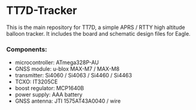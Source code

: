 # TT7D-Tracker
This is the main repository for TT7D, a simple APRS / RTTY high altitude balloon tracker. It includes the board and schematic design files for Eagle.

### Components:
- microcontroller: ATmega328P-AU
- GNSS module: u-blox MAX-M7 / MAX-M8
- transmitter: Si4060 / Si4063 / Si4460 / Si4463
- TCXO: IT3205CE
- boost regulator: MCP1640B
- power supply: AAA battery
- GNSS antenna: JTI 1575AT43A0040 / wire

